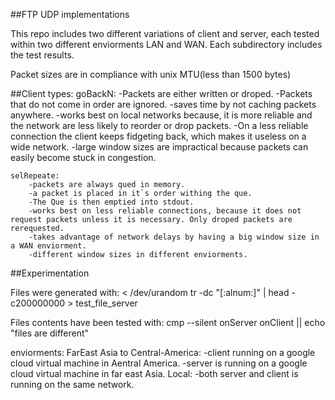 
##FTP UDP implementations

This repo includes two different variations of client and server, each tested within two different enviorments LAN and WAN.
Each subdirectory includes the test results.

Packet sizes are in compliance with unix MTU(less than 1500 bytes)



##Client types:
	goBackN:
		-Packets are either written or droped.
		-Packets that do not come in order are ignored.
		-saves time by not caching packets anywhere.
		-works best on local networks because, it is more reliable and the network are less likely to reorder or drop packets.
		-On a less reliable connection the client keeps fidgeting back, which makes it useless on a wide network.
		-large window sizes are impractical because packets can easily become stuck in congestion.

	selRepeate:
		-packets are always qued in memory.
		-a packet is placed in it`s order withing the que.
		-The Que is then emptied into stdout.
		-works best on less reliable connections, because it does not request packets unless it is necessary. Only droped packets are rerequested.
		-takes advantage of network delays by having a big window size in a WAN enviorment.
		-different window sizes in different enviorments.
 

##Experimentation

Files were generated with:
	< /dev/urandom tr -dc "[:alnum:]" | head -c200000000 > test_file_server

Files contents have been tested with: 
	cmp --silent onServer onClient || echo "files are different"

enviorments:
	FarEast Asia to Central-America:
		-client running on a google cloud virtual machine in Aentral America.
		-server is running on a google cloud virtual machine in far east Asia.
	Local:
		-both server and client is running on the same network.